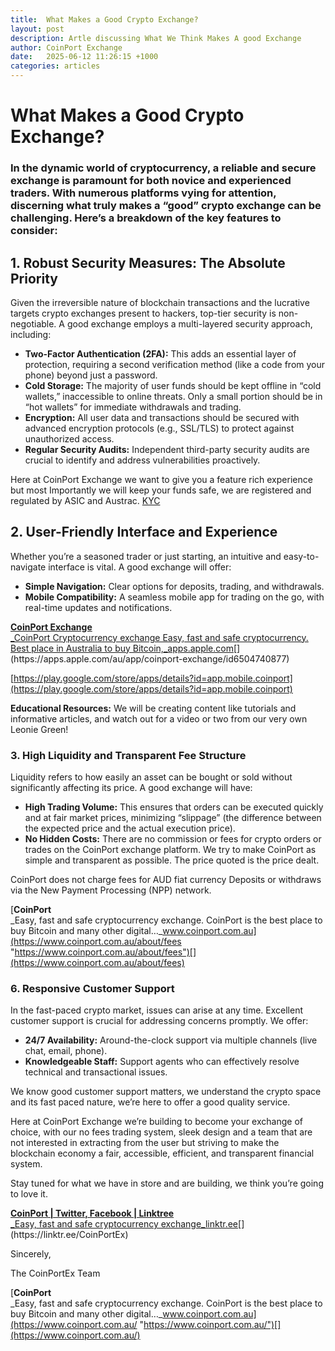 ```yaml
---
title:  What Makes a Good Crypto Exchange?
layout: post
description: Artle discussing What We Think Makes A good Exchange
author: CoinPort Exchange
date:   2025-06-12 11:26:15 +1000
categories: articles
---
```

# **What Makes a Good Crypto Exchange?**

  

### In the dynamic world of cryptocurrency, a reliable and secure exchange is paramount for both novice and experienced traders. With numerous platforms vying for attention, discerning what truly makes a “good” crypto exchange can be challenging. Here’s a breakdown of the key features to consider:


## 1. Robust Security Measures: The Absolute Priority

Given the irreversible nature of blockchain transactions and the lucrative targets crypto exchanges present to hackers, top-tier security is non-negotiable. A good exchange employs a multi-layered security approach, including:

-   **Two-Factor Authentication (2FA):** This adds an essential layer of protection, requiring a second verification method (like a code from your phone) beyond just a password.
-   **Cold Storage:** The majority of user funds should be kept offline in “cold wallets,” inaccessible to online threats. Only a small portion should be in “hot wallets” for immediate withdrawals and trading.
-   **Encryption:** All user data and transactions should be secured with advanced encryption protocols (e.g., SSL/TLS) to protect against unauthorized access.
-   **Regular Security Audits:** Independent third-party security audits are crucial to identify and address vulnerabilities proactively.

  Here at CoinPort Exchange we want to give you a feature rich experience but most Importantly we will keep your funds safe, we are registered and regulated by ASIC and Austrac.
    [KYC](https://www.youtube.com/watch?v=dV5BP_p_WiE)

## 2. User-Friendly Interface and Experience

Whether you’re a seasoned trader or just starting, an intuitive and easy-to-navigate interface is vital. A good exchange will offer:

-   **Simple Navigation:** Clear options for deposits, trading, and withdrawals.
-   **Mobile Compatibility:** A seamless mobile app for trading on the go, with real-time updates and notifications.

[**‎CoinPort Exchange**  
_‎CoinPort Cryptocurrency exchange Easy, fast and safe cryptocurrency. Best place in Australia to buy Bitcoin,_apps.apple.com](https://apps.apple.com/au/app/coinport-exchange/id6504740877 "https://apps.apple.com/au/app/coinport-exchange/id6504740877")[](https://apps.apple.com/au/app/coinport-exchange/id6504740877)

[https://play.google.com/store/apps/details?id=app.mobile.coinport](https://play.google.com/store/apps/details?id=app.mobile.coinport)

**Educational Resources:** We will be creating content like tutorials and informative articles, and watch out for a video or two from our very own Leonie Green!

### 3. High Liquidity and Transparent Fee Structure

Liquidity refers to how easily an asset can be bought or sold without significantly affecting its price. A good exchange will have:

-   **High Trading Volume:** This ensures that orders can be executed quickly and at fair market prices, minimizing “slippage” (the difference between the expected price and the actual execution price).
-   **No Hidden Costs:** There are no commission or fees for crypto orders or trades on the CoinPort exchange platform. We try to make CoinPort as simple and transparent as possible. The price quoted is the price dealt.

CoinPort does not charge fees for AUD fiat currency Deposits or withdraws via the New Payment Processing (NPP) network.

[**CoinPort**  
_Easy, fast and safe cryptocurrency exchange. CoinPort is the best place to buy Bitcoin and many other digital…_www.coinport.com.au](https://www.coinport.com.au/about/fees "https://www.coinport.com.au/about/fees")[](https://www.coinport.com.au/about/fees)

### 6. Responsive Customer Support

In the fast-paced crypto market, issues can arise at any time. Excellent customer support is crucial for addressing concerns promptly. We offer:

-   **24/7 Availability:** Around-the-clock support via multiple channels (live chat, email, phone).
-   **Knowledgeable Staff:** Support agents who can effectively resolve technical and transactional issues.

We know good customer support matters, we understand the crypto space and its fast paced nature, we’re here to offer a good quality service.

Here at CoinPort Exchange we’re building to become your exchange of choice, with our no fees trading system, sleek design and a team that are not interested in extracting from the user but striving to make the blockchain economy a fair, accessible, efficient, and transparent financial system.

Stay tuned for what we have in store and are building, we think you’re going to love it.

[**CoinPort | Twitter, Facebook | Linktree**  
_Easy, fast and safe cryptocurrency exchange_linktr.ee](https://linktr.ee/CoinPortEx "https://linktr.ee/CoinPortEx")[](https://linktr.ee/CoinPortEx)

Sincerely,

The CoinPortEx Team

[**CoinPort**  
_Easy, fast and safe cryptocurrency exchange. CoinPort is the best place to buy Bitcoin and many other digital…_www.coinport.com.au](https://www.coinport.com.au/ "https://www.coinport.com.au/")[](https://www.coinport.com.au/)
